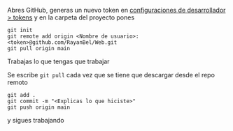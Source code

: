 Abres GitHub, generas un nuevo token en [configuraciones de desarrollador > tokens](https://github.com/settings/tokens)
y en la carpeta del proyecto pones

```
git init
git remote add origin <Nombre de usuario>:<token>@github.com/RayanBel/Web.git
git pull origin main
```

Trabajas lo que tengas que trabajar

Se escribe `git pull` cada vez que se tiene que descargar desde el repo remoto

```
git add .
git commit -m "<Explicas lo que hiciste>"
git push origin main
```

y sigues trabajando

